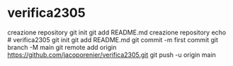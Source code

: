 # verifica2305
creazione repository
git init
git add README.md
creazione repository
echo # verifica2305
git init
git add README.md
git commit -m first commit
git branch -M main
git remote add origin https://github.com/jacoporenier/verifica2305.git
git push -u origin main
